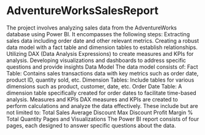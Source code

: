 # AdventureWorksSalesReport
The project involves analyzing sales data from the AdventureWorks database using Power BI. It encompasses the following steps:
Extracting sales data including order date and other relevant metrics.
Creating a robust data model with a fact table and dimension tables to establish relationships.
Utilizing DAX (Data Analysis Expressions) to create measures and KPIs for analysis.
Developing visualizations and dashboards to address specific questions and provide insights
Data Model
The data model consists of:
Fact Table: Contains sales transactions data with key metrics such as order date, product ID, quantity sold, etc.
Dimension Tables: Include tables for various dimensions such as product, customer, date, etc.
Order Date Table: A dimension table specifically created for order dates to facilitate time-based analysis.
Measures and KPIs
DAX measures and KPIs are created to perform calculations and analyze the data effectively. These include but are not limited to:
Total Sales
Average Discount
Max Discount
Profit Margin %
Total Quantity
Pages and Visualizations
The Power BI report consists of four pages, each designed to answer specific questions about the data. 
